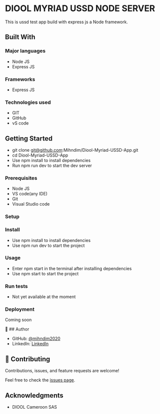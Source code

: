 # DIOOL MYRIAD USSD NODE SERVER
This is ussd test app build with express js a Node framework. 

## Built With

### Major languages
 - Node JS
 - Express JS

### Frameworks
- Express JS

### Technologies used
- GIT
- GitHub
- vS code

## Getting Started
- git clone git@github.com:Mihndim/Diool-Myriad-USSD-App.git
- cd Diool-Myriad-USSD-App
- Use npm install to install dependencies
- Run npm run dev to start the dev server

### Prerequisites
 - Node JS
 - VS code(any IDE)
 - Git
- Visual Studio code
  
### Setup

### Install
- Use npm install to install dependencies
- Use npm run dev to start the project

### Usage
- Enter  npm start in the terminal after installing dependencies
- Use npm start to start the project

### Run tests
- Not yet available at the moment
  
### Deployment
Coming soon

👤 ## Author

- GitHub: [@mihndim2020](https://github.com/Mihndim)
- LinkedIn: [LinkedIn](https://www.linkedin.com/in/mihndim/)

## 🤝 Contributing

Contributions, issues, and feature requests are welcome!

Feel free to check the [issues page](../../issues/).

## Acknowledgments

- DIOOL Cameroon SAS


